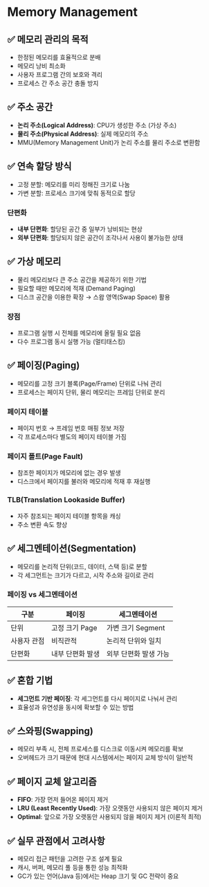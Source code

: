 # Memory Management

## ✅ 메모리 관리의 목적

- 한정된 메모리를 효율적으로 분배
- 메모리 낭비 최소화
- 사용자 프로그램 간의 보호와 격리
- 프로세스 간 주소 공간 충돌 방지

## ✅ 주소 공간

- **논리 주소(Logical Address)**: CPU가 생성한 주소 (가상 주소)
- **물리 주소(Physical Address)**: 실제 메모리의 주소
- MMU(Memory Management Unit)가 논리 주소를 물리 주소로 변환함

## ✅ 연속 할당 방식

- 고정 분할: 메모리를 미리 정해진 크기로 나눔
- 가변 분할: 프로세스 크기에 맞춰 동적으로 할당

### 단편화

- **내부 단편화**: 할당된 공간 중 일부가 낭비되는 현상
- **외부 단편화**: 할당되지 않은 공간이 조각나서 사용이 불가능한 상태

## ✅ 가상 메모리

- 물리 메모리보다 큰 주소 공간을 제공하기 위한 기법
- 필요할 때만 메모리에 적재 (Demand Paging)
- 디스크 공간을 이용한 확장 → 스왑 영역(Swap Space) 활용

### 장점

- 프로그램 실행 시 전체를 메모리에 올릴 필요 없음
- 다수 프로그램 동시 실행 가능 (멀티태스킹)

## ✅ 페이징(Paging)

- 메모리를 고정 크기 블록(Page/Frame) 단위로 나눠 관리
- 프로세스는 페이지 단위, 물리 메모리는 프레임 단위로 분리

### 페이지 테이블

- 페이지 번호 → 프레임 번호 매핑 정보 저장
- 각 프로세스마다 별도의 페이지 테이블 가짐

### 페이지 폴트(Page Fault)

- 참조한 페이지가 메모리에 없는 경우 발생
- 디스크에서 페이지를 불러와 메모리에 적재 후 재실행

### TLB(Translation Lookaside Buffer)

- 자주 참조되는 페이지 테이블 항목을 캐싱
- 주소 변환 속도 향상

## ✅ 세그멘테이션(Segmentation)

- 메모리를 논리적 단위(코드, 데이터, 스택 등)로 분할
- 각 세그먼트는 크기가 다르고, 시작 주소와 길이로 관리

### 페이징 vs 세그멘테이션

| 구분        | 페이징           | 세그멘테이션          |
| ----------- | ---------------- | --------------------- |
| 단위        | 고정 크기 Page   | 가변 크기 Segment     |
| 사용자 관점 | 비직관적         | 논리적 단위와 일치    |
| 단편화      | 내부 단편화 발생 | 외부 단편화 발생 가능 |

## ✅ 혼합 기법

- **세그먼트 기반 페이징**: 각 세그먼트를 다시 페이지로 나눠서 관리
- 효율성과 유연성을 동시에 확보할 수 있는 방법

## ✅ 스와핑(Swapping)

- 메모리 부족 시, 전체 프로세스를 디스크로 이동시켜 메모리를 확보
- 오버헤드가 크기 때문에 현대 시스템에서는 페이지 교체 방식이 일반적

## ✅ 페이지 교체 알고리즘

- **FIFO**: 가장 먼저 들어온 페이지 제거
- **LRU (Least Recently Used)**: 가장 오랫동안 사용되지 않은 페이지 제거
- **Optimal**: 앞으로 가장 오랫동안 사용되지 않을 페이지 제거 (이론적 최적)

## ✅ 실무 관점에서 고려사항

- 메모리 접근 패턴을 고려한 구조 설계 필요
- 캐시, 버퍼, 메모리 풀 등을 통한 성능 최적화
- GC가 있는 언어(Java 등)에서는 Heap 크기 및 GC 전략이 중요
